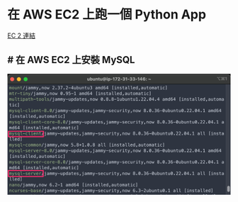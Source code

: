 # 在 AWS EC2 上跑一個 Python App
[EC 2 連結](https://52.62.218.57/)

## # 在  AWS EC2 上安裝 MySQL
![](img/ec2_mysql.png)